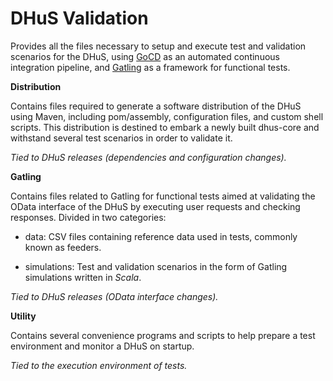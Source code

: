 # DHuS Validation

Provides all the files necessary to setup and execute test and validation scenarios for the DHuS,
using [GoCD](https://www.gocd.io/) as an automated continuous integration pipeline, and [Gatling](http://gatling.io/)
as a framework for functional tests.

**Distribution**

Contains files required to generate a software distribution of the DHuS using Maven, including pom/assembly,
configuration files, and custom shell scripts. This distribution is destined to embark a newly built dhus-core
and withstand several test scenarios in order to validate it.

*Tied to DHuS releases (dependencies and configuration changes).*

**Gatling**

Contains files related to Gatling for functional tests aimed at validating the OData interface of the DHuS
by executing user requests and checking responses. Divided in two categories:

- data: CSV files containing reference data used in tests, commonly known as feeders.

- simulations: Test and validation scenarios in the form of Gatling simulations written in *Scala*.

*Tied to DHuS releases (OData interface changes).*

**Utility**

Contains several convenience programs and scripts to help prepare a test environment and monitor a
DHuS on startup.

*Tied to the execution environment of tests.*
